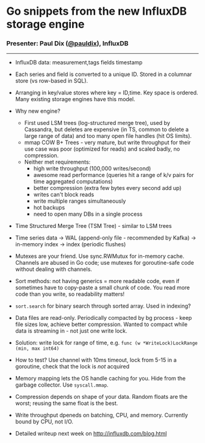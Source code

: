 # Go snippets from the new InfluxDB storage engine

### Presenter: Paul Dix ([@pauldix](https://twitter.com/@pauldix)), InfluxDB
----

- InfluxDB data: measurement,tags fields timestamp
- Each series and field is converted to a unique ID. Stored in a columnar store (vs row-based in SQL).
- Arranging in key/value stores where key = ID,time. Key space is ordered. Many existing storage engines have this model.
- Why new engine?
  * First used LSM trees (log-structured merge tree), used by Cassandra, but deletes are expensive (in TS, common to delete a large range of data) and too many open file handles (hit OS limits).
  * mmap COW B+ Trees - very mature, but write throughput for their use case was poor (optimized for reads) and scaled badly, no compression.
  * Neither met requirements:
    - high write throughput (100,000 writes/second)
    - awesome read performance (queries hit a range of k/v pairs for time aggregated computations)
    - better compression (extra few bytes every second add up)
    - writes can't block reads
    - write multiple ranges simultaneously
    - hot backups
    - need to open many DBs in a single process
- Time Structured Merge Tree (TSM Tree) - similar to LSM trees
- Time series data -> WAL (append-only file - recommended by Kafka) -> in-memory index -> index (periodic flushes)
- Mutexes are your friend. Use sync.RWMutux for in-memory cache. Channels are abused in Go code; use mutexes for goroutine-safe code without dealing with channels.
- Sort methods: not having generics = more readable code, even if sometimes have to copy-paste a small chunk of code. You read more code than you write, so readability matters!
- `sort.search` for binary search through sorted array. Used in indexing?
- Data files are read-only. Periodically compacted by bg process - keep file sizes low, achieve better compression. Wanted to compact while data is streaming in - not just one write lock.
- Solution: write lock for range of time, e.g. `func (w *WriteLock)LockRange (min, max int64)`
- How to test? Use channel with 10ms timeout, lock from 5-15 in a goroutine, check that the lock is _not_ acquired
- Memory mapping lets the OS handle caching for you. Hide from the garbage collector. Use `syscall.mmap`.
- Compression depends on shape of your data. Random floats are the worst; reusing the same float is the best.
- Write throughput dpeneds on batching, CPU, and memory. Currently bound by CPU, not I/O.

- Detailed writeup next week on http://influxdb.com/blog.html
